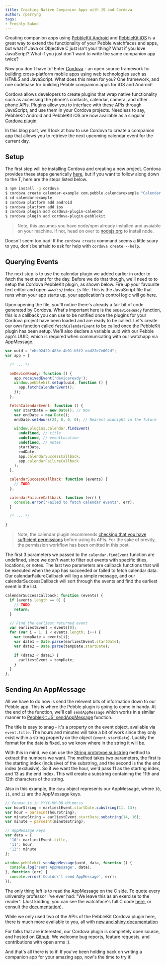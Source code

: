 ```yaml
---
title: Creating Native Companion Apps with JS and Cordova
author: rperryng
tags:
- Freshly Baked
---
```


Creating companion apps using 
[PebbleKit Android](/guides/communication/using-pebblekit-android/) and 
[PebbleKit iOS](/guides/communication/using-pebblekit-ios/) is a great way to 
extend the functionality of your Pebble watchfaces and apps, but what if Java 
or Objective C just isn't your thing?  What if you love JavaScript? What if 
you just don't want to write the same companion app twice?

Now you don't have to! Enter [Cordova](http://cordova.apache.org/) - an open
source framework for building cross-platform mobile apps using web technologies
such as HTML5 and JavaScript.  What does this mean for you?  One framework, and
one codebase for building Pebble companion apps for iOS and Android!



Cordova allows developers to create plugins that wrap native functionality such
as accessing the phone's contacts, calendar, camera, and other phone APIs. 
Plugins allow you to interface with these APIs through JavaScript, and use them
in your Cordova projects.  Needless to say, PebbleKit Android and PebbleKit iOS 
are now available as a singular 
[Cordova plugin](https://www.npmjs.com/package/cordova-plugin-pebblekit).

In this blog post, we'll look at how to use Cordova to create a companion
app that allows you to retrieve the next upcoming calendar event for the
current day.

## Setup

The first step will be installing Cordova and creating a new project.
Cordova provides these steps generically
[here](http://cordova.apache.org/plugins/?platforms=cordova-android%2Ccordova-ios&sortBy=Downloads),
but if you want to follow along down to the T, here are the steps listed below.

```bash
$ npm install -g cordova
$ cordova create calendar-example com.pebble.calendarexample "Calendar Example"
$ cd calendar-example
$ cordova platform add android
$ cordova platform add ios
$ cordova plugin add cordova-plugin-calendar
$ cordova plugin add cordova-plugin-pebblekit
```

> Note, this assumes you have node/npm already installed and avaiable on your
> machine. If not, head on over to [nodejs.org](https://nodejs.org/en/) to
> install node.

Doesn't seem too bad! If the `cordova create` command seems a little scary to
you, don't be afraid to ask for help with `cordova create --help`.

## Querying Events

The next step is to use the calendar plugin we added earlier in order to fetch
the next event for the day.  Before we do that though, we'll need to to setup
the Cordova PebbleKit plugin, as shown below.  Fire up your favourite text
editor and open `www/js/index.js` file.  This is the JavaScript file that runs
when your app starts up, your application's control logic will go here.

Upon opening the file, you'll notice there's already a fair bit of code
generated by Cordova.  What's important here is the `onDeviceReady` function,
this is a callback you can use to be notified once the plugins for your Cordova
project have been loaded and are ready to be called.  Let's create our own
function called `fetchCalendarEvent` to be called once the PebbleKit plugin has
been setup.  We'll also declare a variable uuid with our Pebble app's UUID,
which is required when communicating with our watchapp via AppMessage.

```js
var uuid = "ebc92429-483e-4b91-b5f2-ead22e7e002d";
var app = {

  /* ... */

  onDeviceReady: function () {
    app.receivedEvent('deviceready');
    window.pebblekit.setup(uuid, function () {
      app.fetchCalendarEvent();
    });
  },

  fetchCalendarEvent: function () {
    var startDate = new Date(); // Now
    var endDate = new Date();
    endDate.setHours(24, 0, 0, 0); // Nearest midnight in the future

    window.plugins.calendar.findEvent(
      undefined, // title
      undefined, // eventLocation
      undefined, // notes
      startDate,
      endDate,
      app.calendarSuccessCallback,
      app.calendarFailureCallback
    );
  },

  calendarSuccessCallback: function (events) {
    // TODO
  },

  calendarFailureCallback: function (err) {
    console.error('Failed to fatch calendar events', err);
  }

  /* ... */

}
```

> Note, the calendar plugin recommends [checking that you have sufficient
> permissions](https://github.com/EddyVerbruggen/Calendar-PhoneGap-Plugin#android-6-m-permissions)
> before using its APIs.  For the sake of brevity, the permission workflow has
> been omitted in this post.

The first 3 parameters we passed to the `calendar.findEvent` function are
undefined, since we don't want to filter out events with specific titles,
locations, or notes.  The last two parameters are callback functions that will
be executed when the app has succeeded or failed to fetch calendar data.  Our
calendarFailureCallback will log a simple message, and our 
calendarSuccessCallback will sort through the events and find the earliest 
event in the list.

```js
calendarSuccessCallback: function (events) {
  if (events.length == 0) {
    // TODO
    return;
  }

  // Find the earliest returned event
  var earliestEvent = events[0];
  for (var i = 1; i < events.length; i++) {
    var tempDate = events[i];
    var date1 = Date.parse(earliestEvent.startDate);
    var date2 = Date.parse(tempDate.startDate);

    if (date2 < date1) {
      earliestEvent = tempDate;
    }
  }
},
```

## Sending An AppMessage

All we have to do now is send the relevent bits of information down to our
Pebble app.  This is where the Pebble plugin is going to come in handy.  At the
end of the function, we'll call `sendAppMessage` which works in a similar
manner to [PebbleKit JS'
sendAppMessage](/pebblekit-js/Pebble/#sendAppMessage)
function.

The title is easy to snag - it's a property on the event object, available via
`event.title`.  The hours and minutes will take a bit of work since they only
exist within a string property on the object (`event.startDate`).  Luckily the
format for the date is fixed, so we know where in the string it will be.

With this in mind, we can use the
[String.prototype.substring](https://developer.mozilla.org/en-US/docs/Web/JavaScript/Reference/Global_Objects/String/substring)
method to extract the numbers we want.  The method takes two parameters, the
first is the starting index (inclusive) of the substring, and the second is the
the end index (exclusive).  So if we want the hour, we'd pass 11 as the
starting index, and 13 as the end index.  This will create a substring
containing the 11th and 12th characters of the string.

Also in this example, the `data` object represents our AppMessage, where `10`,
`11`, and `12` are the AppMessage keys.

```js
// Format is in YYYY-MM-DD HH:mm:ss
var hourString = earliestEvent.startDate.substring(11, 13);
var hour = parseInt(hourString);
var minuteString = earliestEvent.startDate.substring(14, 16);
var minute = parseInt(minuteString);

// AppMessage keys
var data = {
  '10': earliestEvent.title,
  '11': hour,
  '12': minute
};

window.pebblekit.sendAppMessage(uuid, data, function () {
  console.log('sent AppMessage', data);
}, function (err) {
  console.error('Couldn\'t send AppMessage', err);
});
```

The only thing left is to read the AppMessage on the C side.  To quote every
university professor I've ever had: "We leave this as an exercise to the
reader".  (Just kidding, you can see the watchface's full C
code [here](https://github.com/pebble-hacks/cordova-plugin-pebblekit/blob/master/example/pebble/src/pebble.c),
or consult the
[documentation](/guides/communication/sending-and-receiving-data)).

While we only used two of the APIs of the PebbleKit Cordova plugin here, there
is much more available to you, all with [new and shiny
documentation](https://github.com/pebble-hacks/cordova-plugin-pebblekit)

For folks that are interested, our Cordova plugin is completely open source,
and hosted on
[Github](https://github.com/pebble-hacks/cordova-plugin-pebblekit). We welcome
bug reports, feature requests, and contributions with open arms :).

And that's all there is to it!  If you've been holding back on writing a
companion app for your amazing app, now's the time to try it!

